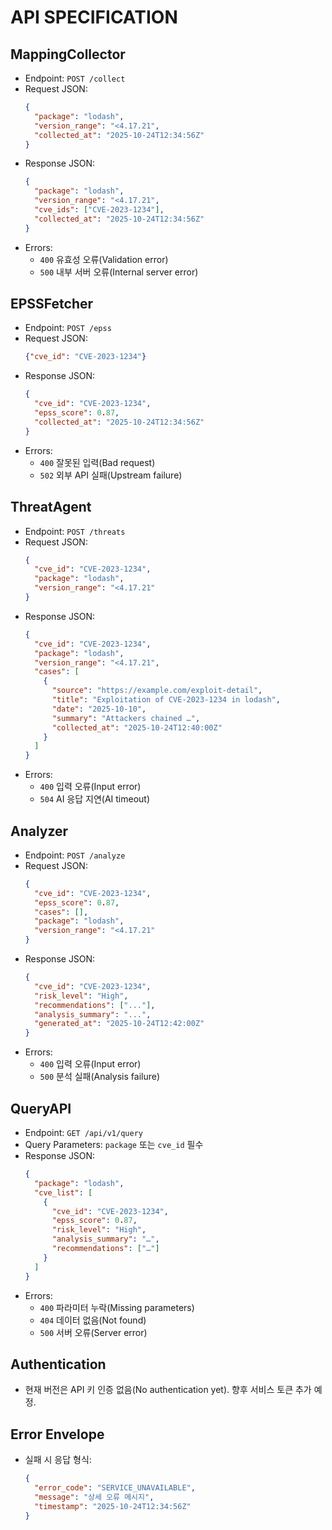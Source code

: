 # API SPECIFICATION

## MappingCollector
- Endpoint: `POST /collect`
- Request JSON:
  ```json
  {
    "package": "lodash",
    "version_range": "<4.17.21",
    "collected_at": "2025-10-24T12:34:56Z"
  }
  ```
- Response JSON:
  ```json
  {
    "package": "lodash",
    "version_range": "<4.17.21",
    "cve_ids": ["CVE-2023-1234"],
    "collected_at": "2025-10-24T12:34:56Z"
  }
  ```
- Errors:
  - `400` 유효성 오류(Validation error)
  - `500` 내부 서버 오류(Internal server error)

## EPSSFetcher
- Endpoint: `POST /epss`
- Request JSON:
  ```json
  {"cve_id": "CVE-2023-1234"}
  ```
- Response JSON:
  ```json
  {
    "cve_id": "CVE-2023-1234",
    "epss_score": 0.87,
    "collected_at": "2025-10-24T12:34:56Z"
  }
  ```
- Errors:
  - `400` 잘못된 입력(Bad request)
  - `502` 외부 API 실패(Upstream failure)

## ThreatAgent
- Endpoint: `POST /threats`
- Request JSON:
  ```json
  {
    "cve_id": "CVE-2023-1234",
    "package": "lodash",
    "version_range": "<4.17.21"
  }
  ```
- Response JSON:
  ```json
  {
    "cve_id": "CVE-2023-1234",
    "package": "lodash",
    "version_range": "<4.17.21",
    "cases": [
      {
        "source": "https://example.com/exploit-detail",
        "title": "Exploitation of CVE-2023-1234 in lodash",
        "date": "2025-10-10",
        "summary": "Attackers chained …",
        "collected_at": "2025-10-24T12:40:00Z"
      }
    ]
  }
  ```
- Errors:
  - `400` 입력 오류(Input error)
  - `504` AI 응답 지연(AI timeout)

## Analyzer
- Endpoint: `POST /analyze`
- Request JSON:
  ```json
  {
    "cve_id": "CVE-2023-1234",
    "epss_score": 0.87,
    "cases": [],
    "package": "lodash",
    "version_range": "<4.17.21"
  }
  ```
- Response JSON:
  ```json
  {
    "cve_id": "CVE-2023-1234",
    "risk_level": "High",
    "recommendations": ["..."],
    "analysis_summary": "...",
    "generated_at": "2025-10-24T12:42:00Z"
  }
  ```
- Errors:
  - `400` 입력 오류(Input error)
  - `500` 분석 실패(Analysis failure)

## QueryAPI
- Endpoint: `GET /api/v1/query`
- Query Parameters: `package` 또는 `cve_id` 필수
- Response JSON:
  ```json
  {
    "package": "lodash",
    "cve_list": [
      {
        "cve_id": "CVE-2023-1234",
        "epss_score": 0.87,
        "risk_level": "High",
        "analysis_summary": "…",
        "recommendations": ["…"]
      }
    ]
  }
  ```
- Errors:
  - `400` 파라미터 누락(Missing parameters)
  - `404` 데이터 없음(Not found)
  - `500` 서버 오류(Server error)

## Authentication
- 현재 버전은 API 키 인증 없음(No authentication yet). 향후 서비스 토큰 추가 예정.

## Error Envelope
- 실패 시 응답 형식:
  ```json
  {
    "error_code": "SERVICE_UNAVAILABLE",
    "message": "상세 오류 메시지",
    "timestamp": "2025-10-24T12:34:56Z"
  }
  ```

